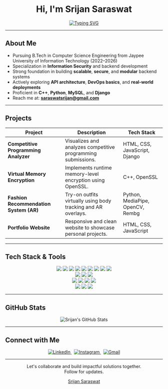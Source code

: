 <h1 align="center">Hi, I'm Srijan Saraswat</h1>

<p align="center">
  <a href="https://github.com/DenverCoder1/readme-typing-svg">
    <img src="https://readme-typing-svg.herokuapp.com?font=Fira+Code&pause=1000&center=true&width=435&lines=Backend+Engineer+%7C+Django+%7C+C%2B%2B+%7C+Python;Software+Developer+%7C+UI%2FUX+Designer;Building+Scalable+%26+Secure+Systems;Passionate+about+Clean+Architecture+%26+Problem+Solving" alt="Typing SVG" />
  </a>
</p>


---

## About Me

- Pursuing B.Tech in Computer Science Engineering from Jaypee University of Information Technology (2022–2026)
- Specialization in **Information Security** and backend development
- Strong foundation in building **scalable**, **secure**, and **modular** backend systems
- Actively exploring **API architecture**, **DevOps basics**, and **real-world deployments**
- Proficient in **C++**, **Python**, **MySQL**, and **Django**
- Reach me at: **saraswatsrijan@gmail.com**

---

## Projects

| Project | Description | Tech Stack |
|--------|-------------|------------|
| **Competitive Programming Analyzer** | Visualizes and analyzes competitive programming submissions. | HTML, CSS, JavaScript, Django |
| **Virtual Memory Encryption** | Implements runtime memory-level encryption using OpenSSL. | C++, OpenSSL |
| **Fashion Recommendation System (AR)** | Try-on outfits virtually using body tracking and AR overlays. | Python, MediaPipe, OpenCV, Rembg |
| **Portfolio Website** | Responsive and clean website to showcase personal projects. | HTML, CSS, JavaScript |

---

## Tech Stack & Tools

<p align="center">
  <img src="https://img.shields.io/badge/-C-659ad2?style=flat&logo=c&logoColor=white"/>
  <img src="https://img.shields.io/badge/-C++-00599C?style=flat&logo=c%2B%2B&logoColor=white"/>
  <img src="https://img.shields.io/badge/-Python-black?style=flat&logo=python&logoColor=white"/>
  <img src="https://img.shields.io/badge/-Solidity-363636?style=flat&logo=solidity&logoColor=white"/>
  <img src="https://img.shields.io/badge/-Django-092E20?style=flat&logo=django&logoColor=white"/>
  <img src="https://img.shields.io/badge/-Django%20REST%20Framework-grey?style=flat&logo=django&logoColor=white"/>
  <img src="https://img.shields.io/badge/-MySQL-F29111?style=flat&logo=mysql&logoColor=white"/>
  <img src="https://img.shields.io/badge/-PostgreSQL-336791?style=flat&logo=postgresql&logoColor=white"/>
  <img src="https://img.shields.io/badge/-PL/SQL-F80000?style=flat&logo=oracle&logoColor=white"/>
  <br/>
  <img src="https://img.shields.io/badge/-HTML5-E34F26?style=flat&logo=html5&logoColor=white"/>
  <img src="https://img.shields.io/badge/-CSS3-1572B6?style=flat&logo=css3&logoColor=white"/>
  <img src="https://img.shields.io/badge/-JavaScript-F0DB4F?style=flat&logo=javascript&logoColor=black"/>
  <br/>
  <img src="https://img.shields.io/badge/-Git-F1502F?style=flat&logo=git&logoColor=white"/>
  <img src="https://img.shields.io/badge/-GitHub-181717?style=flat&logo=github&logoColor=white"/>
  <img src="https://img.shields.io/badge/-Postman-FF6C37?style=flat&logo=postman&logoColor=white"/>
  <img src="https://img.shields.io/badge/-VS%20Code-007ACC?style=flat&logo=visual%20studio%20code&logoColor=white"/>
  <br/>
  <img src="https://img.shields.io/badge/-Figma-000000?style=flat&logo=figma&logoColor=white"/>
  <img src="https://img.shields.io/badge/-Adobe%20Illustrator-FF9A00?style=flat&logo=adobe-illustrator&logoColor=white"/>
  <img src="https://img.shields.io/badge/-Adobe%20Photoshop-31A8FF?style=flat&logo=adobe-photoshop&logoColor=white"/>
</p>

---

## GitHub Stats

<p align="center">
  <img src="https://github-readme-stats.vercel.app/api?username=srijansaraswat&show_icons=true&count_private=true&include_all_commits=true&theme=radical" alt="Srijan's GitHub Stats" />
</p>

---

## Connect with Me

<p align="center">
  <a href="https://www.linkedin.com/in/srijan-saraswat" target="_blank">
    <img src="https://img.icons8.com/color/48/linkedin.png" alt="LinkedIn"/>
  </a>
  &nbsp;
  <a href="https://instagram.com/_.srijan_saraswat._" target="_blank">
    <img src="https://img.icons8.com/fluency/48/instagram-new.png" alt="Instagram"/>
  </a>
  &nbsp;
  <a href="mailto:saraswatsrijan@gmail.com">
    <img src="https://img.icons8.com/color/48/gmail-new.png" alt="Gmail"/>
  </a>
</p>

---

<p align="center">
  Let's collaborate and build impactful solutions together.<br/>
  Follow for updates.
</p>

<p align="center">
  <a href="https://github.com/SrijanSaraswat">Srijan Saraswat</a>
</p>
